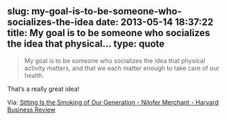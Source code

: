 slug: my-goal-is-to-be-someone-who-socializes-the-idea
date: 2013-05-14 18:37:22
title: My goal is to be someone who socializes the idea that physical...
type: quote
---

> My goal is to be someone who socializes the idea that physical activity matters, and that we each matter enough to take care of our health.

That’s a really great idea!

 Via: [Sitting Is the Smoking of Our Generation - Nilofer Merchant - Harvard Business Review](http://blogs.hbr.org/cs/2013/01/sitting_is_the_smoking_of_our_generation.html)
